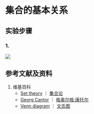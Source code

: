# 集合的基本关系

## 实验步骤

### 1. 

![](/images/数系/集合代数/一般理论/集合的基本关系/1a1.jpg)

## 参考文献及资料

1. 维基百科
	- [Set theory](https://en.wikipedia.org/wiki/Set_theory) ｜ [集合论](https://zh.wikipedia.org/wiki/集合论) 
	- [Georg Cantor](https://en.wikipedia.org/wiki/Georg_Cantor) ｜ [格奥尔格·康托尔](https://zh.wikipedia.org/wiki/格奥尔格·康托尔) 
	- [Venn diagram](https://en.wikipedia.org/wiki/Venn_diagram) ｜ [文氏图](https://zh.wikipedia.org/wiki/文氏图) 
